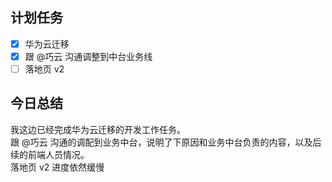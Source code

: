 ## 计划任务

- [x] 华为云迁移
- [x] 跟 @巧云 沟通调整到中台业务线
- [ ] 落地页 v2

## 今日总结

我这边已经完成华为云迁移的开发工作任务。  
跟 @巧云 沟通的调配到业务中台，说明了下原因和业务中台负责的内容，以及后续的前端人员情况。  
落地页 v2 进度依然缓慢
